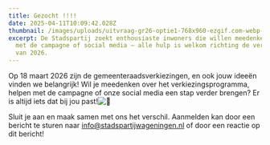 ```yaml
---
title: Gezocht !!!!
date: 2025-04-11T10:09:42.028Z
thumbnail: /images/uploads/uitvraag-gr26-optie1-768x960-ezgif.com-webp-to-jpg-converter.jpg
excerpt: De Stadspartij zoekt enthousiaste inwoners die willen meedenken, helpen
  met de campagne of social media — alle hulp is welkom richting de verkiezingen
  van 2026.
---
```

<!--StartFragment-->

Op 18 maart 2026 zijn de gemeenteraadsverkiezingen, en ook jouw ideeën vinden we belangrijk! Wil je meedenken over het verkiezingsprogramma, helpen met de campagne of onze social media een stap verder brengen? Er is altijd iets dat bij jou past!![💪](https://s.w.org/images/core/emoji/16.0.1/svg/1f4aa.svg)

Sluit je aan en maak samen met ons het verschil. Aanmelden kan door een bericht te sturen naar [info@stadspartijwageningen.nl](mailto:info@stadspartijwageningen.nl) of door een reactie op dit bericht!

<!--EndFragment-->